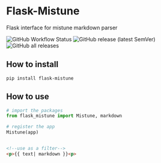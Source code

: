 # Flask-Mistune

Flask interface for mistune markdown parser

![GitHub Workflow Status](https://img.shields.io/github/workflow/status/flamusdiu/flask-mistune/tests)
![GitHub release (latest SemVer)](https://img.shields.io/github/v/release/flamusdiu/flask-mistune)
![GitHub all releases](https://img.shields.io/github/downloads/flamusdiu/flask-mistune/total)

## How to install

``` pip install flask-mistune ```

## How to use

```python
# import the packages
from flask_mistune import Mistune, markdown
```

```python
# register the app
Mistune(app)
```

```html

<!--use as a filter-->
<p>{{ text| markdown }}<p>

```
